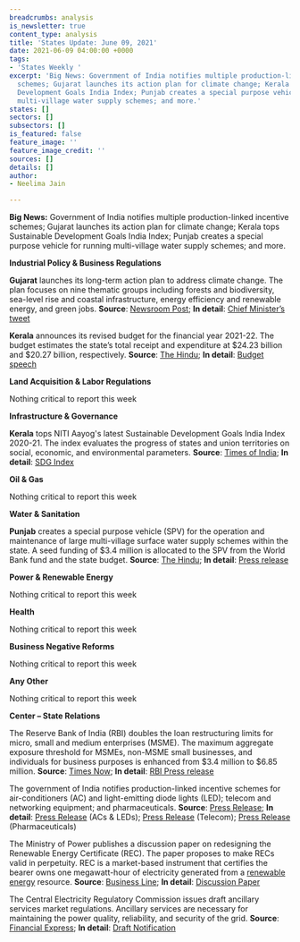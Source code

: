 ```yaml
---
breadcrumbs: analysis
is_newsletter: true
content_type: analysis
title: 'States Update: June 09, 2021'
date: 2021-06-09 04:00:00 +0000
tags:
- 'States Weekly '
excerpt: 'Big News: Government of India notifies multiple production-linked incentive
  schemes; Gujarat launches its action plan for climate change; Kerala tops Sustainable
  Development Goals India Index; Punjab creates a special purpose vehicle for running
  multi-village water supply schemes; and more.'
states: []
sectors: []
subsectors: []
is_featured: false
feature_image: ''
feature_image_credit: ''
sources: []
details: []
author:
- Neelima Jain

---
```

**Big News:** Government of India notifies multiple production-linked incentive schemes; Gujarat launches its action plan for climate change; Kerala tops Sustainable Development Goals India Index; Punjab creates a special purpose vehicle for running multi-village water supply schemes; and more.

**Industrial Policy & Business Regulations**

**Gujarat** launches its long-term action plan to address climate change. The plan focuses on nine thematic groups including forests and biodiversity, sea-level rise and coastal infrastructure, energy efficiency and renewable energy, and green jobs. **Source**: [Newsroom Post](https://newsroompost.com/auto/gujarat-pushes-for-solar-and-electric-vehicles-to-address-challenges-of-climate-change/1932220.html); **In detail**: [Chief Minister’s tweet](https://twitter.com/CMOGuj/status/1401129743047565313)

**Kerala** announces its revised budget for the financial year 2021-22. The budget estimates the state’s total receipt and expenditure at $24.23 billion and $20.27 billion, respectively. **Source**: [The Hindu](https://www.thehindu.com/news/national/kerala/kerala-revised-budget-2021-22-key-updates/article34723430.ece); **In detail**: [Budget speech](http://finance.kerala.gov.in/bdgtDcs.jsp?dVw)

**Land Acquisition & Labor Regulations**

Nothing critical to report this week

**Infrastructure & Governance**

**Kerala** tops NITI Aayog's latest Sustainable Development Goals India Index 2020-21. The index evaluates the progress of states and union territories on social, economic, and environmental parameters. **Source**: [Times of India](https://timesofindia.indiatimes.com/india/niti-aayogs-sdg-india-index-2020-21-kerala-retains-top-rank-bihar-worst-performer/articleshow/83206650.cms); **In detail**: [SDG Index](https://sdgindiaindex.niti.gov.in/#/ranking)

**Oil & Gas**

Nothing critical to report this week

**Water & Sanitation**

**Punjab** creates a special purpose vehicle (SPV) for the operation and maintenance of large multi-village surface water supply schemes within the state. A seed funding of $3.4 million is allocated to the SPV from the World Bank fund and the state budget. **Source**: [The Hindu](https://www.thehindu.com/news/national/other-states/punjab-cabinet-approves-creation-of-special-purpose-vehicle/article34708689.ece); **In detail**: [Press release](http://diprpunjab.gov.in/?q=content/punjab-cabinet-okays-spv-ensure-potable-water-supply-long-term-sustainable-basis-rural-areas)

**Power & Renewable Energy**

Nothing critical to report this week

**Health**

Nothing critical to report this week

**Business Negative Reforms**

Nothing critical to report this week

**Any Other**

Nothing critical to report this week

**Center – State Relations**

The Reserve Bank of India (RBI) doubles the loan restructuring limits for micro, small and medium enterprises (MSME). The maximum aggregate exposure threshold for MSMEs, non-MSME small businesses, and individuals for business purposes is enhanced from $3.4 million to $6.85 million. **Source**: [Times Now](https://www.timesnownews.com/business-economy/industry/article/incentives-for-banks-to-24x7-nach-availability-key-measures-announced-by-rbi/766157); **In detail**: [RBI Press release](https://www.rbi.org.in/Scripts/BS_PressReleaseDisplay.aspx?prid=51682)

The government of India notifies production-linked incentive schemes for air-conditioners (AC) and light-emitting diode lights (LED); telecom and networking equipment; and pharmaceuticals. **Source**: [Press Release](https://pib.gov.in/PressReleasePage.aspx?PRID=1710134); **In detail**: [Press Release](https://pib.gov.in/PressReleaseIframePage.aspx?PRID=1724514) (ACs & LEDs); [Press Release](https://pib.gov.in/PressReleseDetailm.aspx?PRID=1724121) (Telecom); [Press Release](https://pib.gov.in/PressReleasePage.aspx?PRID=1723447) (Pharmaceuticals)

The Ministry of Power publishes a discussion paper on redesigning the Renewable Energy Certificate (REC). The paper proposes to make RECs valid in perpetuity. REC is a market-based instrument that certifies the bearer owns one megawatt-hour of electricity generated from a [renewable energy](https://www.investopedia.com/terms/r/renewable_resource.asp) resource. **Source**: [Business Line](https://www.thehindubusinessline.com/economy/power-ministry-proposes-rec-market-reform/article34753969.ece); **In detail**: [Discussion Paper](https://powermin.gov.in/sites/default/files/webform/notices/revised_discussion_paper_on_REC_mechanism_07_June_2021.pdf)

The Central Electricity Regulatory Commission issues draft ancillary services market regulations. Ancillary services are necessary for maintaining the power quality, reliability, and security of the grid. **Source**: [Financial Express](https://www.financialexpress.com/industry/cerc-proposes-buying-balancing-power-from-spot-markets/2263227/); **In detail**: [Draft Notification](http://www.cercind.gov.in/2021/draft_reg/Draft_Ancillary_Services_Regulations.pdf)
